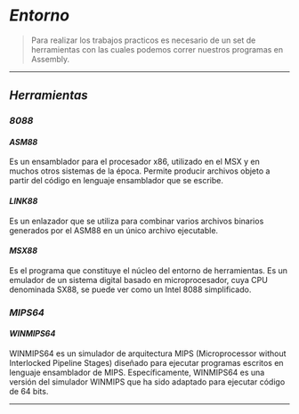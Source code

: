 # ***Entorno***
> Para realizar los trabajos practicos es necesario de un set de herramientas con las cuales podemos correr nuestros programas en Assembly.
___

## ***Herramientas***

### ***8088***
#### ***ASM88***

Es un ensamblador para el procesador x86, utilizado en el MSX y en muchos otros sistemas de la época. Permite producir archivos objeto a partir del código en lenguaje ensamblador que se escribe.

#### ***LINK88***

Es un enlazador que se utiliza para combinar varios archivos binarios generados por el ASM88 en un único archivo ejecutable.

#### ***MSX88***
Es el programa que constituye el núcleo del entorno de herramientas. Es un emulador de un sistema digital basado en microprocesador, cuya CPU denominada SX88, se puede ver como un Intel 8088 simplificado. 

### ***MIPS64***

#### ***WINMIPS64***

WINMIPS64 es un simulador de arquitectura MIPS (Microprocessor without Interlocked Pipeline Stages) diseñado para ejecutar programas escritos en lenguaje ensamblador de MIPS. Específicamente, WINMIPS64 es una versión del simulador WINMIPS que ha sido adaptado para ejecutar código de 64 bits.

___
